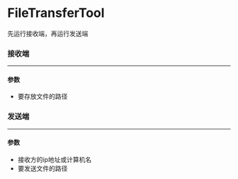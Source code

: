 # FileTransferTool

先运行接收端，再运行发送端

### 接收端

----

#### 参数

- 要存放文件的路径



### 发送端

----

#### 参数

- 接收方的ip地址或计算机名
- 要发送文件的路径
